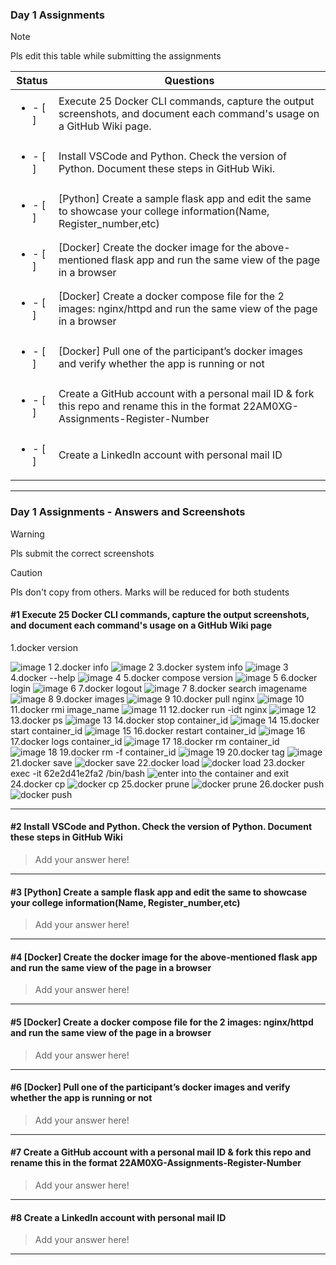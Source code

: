 ### Day 1 Assignments

> [!NOTE]
> Pls edit this table while submitting the assignments

| Status         | Questions     | 
|----------------|---------------|
| <ul><li>- [ ] </li></ul> | Execute 25 Docker CLI commands, capture the output screenshots, and document each command's usage on a GitHub Wiki page. |
| <ul><li>- [ ] </li></ul> | Install VSCode and Python. Check the version of Python. Document these steps in GitHub Wiki. |
| <ul><li>- [ ] </li></ul> | [Python] Create a sample flask app and edit the same to showcase your college information(Name, Register_number,etc) |
| <ul><li>- [ ] </li></ul> | [Docker] Create the docker image for the above-mentioned flask app and run the same view of the page in a browser |
| <ul><li>- [ ] </li></ul> | [Docker] Create a docker compose file for the 2 images: nginx/httpd and run the same view of the page in a browser |
| <ul><li>- [ ] </li></ul> | [Docker] Pull one of the participant’s docker images and verify whether the app is running or not  |
| <ul><li>- [ ] </li></ul> | Create a GitHub account with a personal mail ID & fork this repo and rename this in the format 22AM0XG-Assignments-Register-Number  |
| <ul><li>- [ ] </li></ul> | Create a LinkedIn account with personal mail ID  |

***

### Day 1 Assignments - Answers and Screenshots

> [!WARNING]
> Pls submit the correct screenshots

> [!CAUTION]
> Pls don't copy from others. Marks will be reduced for both students

#### #1 Execute 25 Docker CLI commands, capture the output screenshots, and document each command's usage on a GitHub Wiki page
1.docker version

![image 1](https://github.com/user-attachments/assets/aa4d183f-3c1f-481b-b738-df4d8cc8f15b)
2.docker info
![image 2](https://github.com/user-attachments/assets/f4bd1227-71fc-4a2d-917d-acc6e91e600e)
3.docker system info
![image 3](https://github.com/user-attachments/assets/e3990102-12d1-4cc5-ad4c-e93179df4a2f)
4.docker --help
![image 4](https://github.com/user-attachments/assets/0c236f33-fc11-4c5c-9f98-a503dd369ad9)
5.docker compose version
![image 5](https://github.com/user-attachments/assets/2ccc9ae3-1cb7-4641-aa03-e10651d5420f)
6.docker login
![image 6](https://github.com/user-attachments/assets/7312f8e5-3d47-4c78-963a-45bbc4e634de)
7.docker logout
![image 7](https://github.com/user-attachments/assets/d4539de6-8721-4953-a4c8-96d0d80ee1d2)
8.docker search imagename
![image 8](https://github.com/user-attachments/assets/c4c9a362-194a-4f21-9188-62d8eb4496a8)
9.docker images
![image 9](https://github.com/user-attachments/assets/55c97e57-b426-4357-b3a1-54ac13c4100e)
10.docker pull nginx
![image 10](https://github.com/user-attachments/assets/471ce478-61d8-4e55-8da9-07342c79e234)
11.docker rmi image_name
![image 11](https://github.com/user-attachments/assets/9b8e8fe6-fb80-44c4-be95-2da74c632303)
12.docker run -idt nginx
![image 12](https://github.com/user-attachments/assets/99d660c7-578f-48da-b1f9-c42686d6b975)
13.docker ps
![image 13](https://github.com/user-attachments/assets/f3015f59-ade4-40b2-9b3c-4129aa3486bc)
14.docker stop container_id
![image 14](https://github.com/user-attachments/assets/19666be5-e58b-46c3-9ff7-1cca83cf03df)
15.docker start container_id
![image 15](https://github.com/user-attachments/assets/084e182c-4669-40d2-bcca-d54144977631)
16.docker restart container_id
![image 16](https://github.com/user-attachments/assets/e7df39df-35c9-488e-8121-cc5e9fcc9f66)
17.docker logs container_id
![image 17](https://github.com/user-attachments/assets/4efc9ad0-9deb-425a-8aa1-fff6217e2d8c)
18.docker rm container_id
![image 18](https://github.com/user-attachments/assets/1104b970-599d-4374-b17f-0e16b313a8fc)
19.docker rm -f container_id
![image 19](https://github.com/user-attachments/assets/6a2088a9-1377-4a4d-bc17-ff8dd0359e54)
20.docker tag
![image](https://github.com/user-attachments/assets/bbf90538-f8a0-4ad5-b33d-e271cbe85817)
21.docker save
![docker save](https://github.com/user-attachments/assets/77a17676-b279-4e25-a477-ba5b339d41c9)
22.docker load
![docker load](https://github.com/user-attachments/assets/dc261a8c-dd55-44d1-9942-5022e485c52c)
23.docker exec -it 62e2d41e2fa2 /bin/bash
![enter into the container and exit](https://github.com/user-attachments/assets/ad22d6a3-d6fe-43a5-b055-652e96113f4e)
24.docker cp
![docker cp](https://github.com/user-attachments/assets/2594819c-0843-4543-b766-3dcc23287a45)
25.docker prune
![docker prune](https://github.com/user-attachments/assets/db31a202-faa9-40a9-a613-452bebdf215e)
26.docker push
![docker push](https://github.com/user-attachments/assets/2fab0efa-cc77-4fe8-b476-ff5aca04c8d1)

***

#### #2 Install VSCode and Python. Check the version of Python. Document these steps in GitHub Wiki
> Add your answer here!

***

#### #3 [Python] Create a sample flask app and edit the same to showcase your college information(Name, Register_number,etc)
> Add your answer here!

***

#### #4 [Docker] Create the docker image for the above-mentioned flask app and run the same view of the page in a browser
> Add your answer here!

***

#### #5 [Docker] Create a docker compose file for the 2 images: nginx/httpd and run the same view of the page in a browser
> Add your answer here!

***

#### #6 [Docker] Pull one of the participant’s docker images and verify whether the app is running or not
> Add your answer here!

***

#### #7 Create a GitHub account with a personal mail ID & fork this repo and rename this in the format 22AM0XG-Assignments-Register-Number
> Add your answer here!

***

#### #8 Create a LinkedIn account with personal mail ID
> Add your answer here!

***
